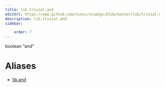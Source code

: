```yaml
---
title: lib.trivial.and
editUrl: https://www.github.com/nixos/nixpkgs/blob/master/lib/trivial.nix#L121C9
description: lib.trivial.and
sidebar:

    order: 7
---
```


boolean “and”


# Aliases

- [lib.and](/nix-doc-comments/reference/lib/lib-and)



